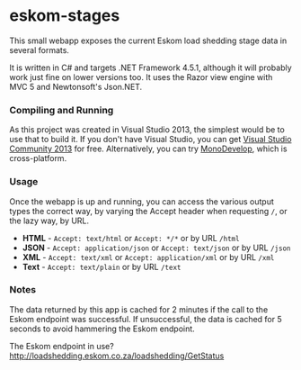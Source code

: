 # eskom-stages
This small webapp exposes the current Eskom load shedding stage data in several formats.

It is written in C# and targets .NET Framework 4.5.1, although it will probably work just fine on lower versions too. It uses the Razor view engine with MVC 5 and Newtonsoft's Json.NET.

### Compiling and Running
As this project was created in Visual Studio 2013, the simplest would be to use that to build it. If you don't have Visual Studio, you can get [Visual Studio Community 2013](https://www.visualstudio.com/en-us/products/visual-studio-community-vs) for free. Alternatively, you can try [MonoDevelop](http://www.monodevelop.com/), which is cross-platform.

### Usage
Once the webapp is up and running, you can access the various output types the correct way, by varying the Accept header when requesting `/`, or the lazy way, by URL.

  - **HTML** - `Accept: text/html` or `Accept: */*` or by URL `/html`
  - **JSON** - `Accept: application/json` or `Accept: text/json` or by URL `/json`
  - **XML** - `Accept: text/xml` or `Accept: application/xml` or by URL `/xml`
  - **Text** - `Accept: text/plain` or by URL `/text`


### Notes
The data returned by this app is cached for 2 minutes if the call to the Eskom endpoint was successful. If unsuccessful, the data is cached for 5 seconds to avoid hammering the Eskom endpoint.

The Eskom endpoint in use? http://loadshedding.eskom.co.za/loadshedding/GetStatus